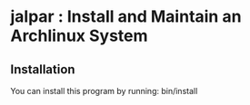 # jalpar : Install and Maintain an Archlinux System


## Installation

You can install this program by running:
bin/install <prefix-path>
